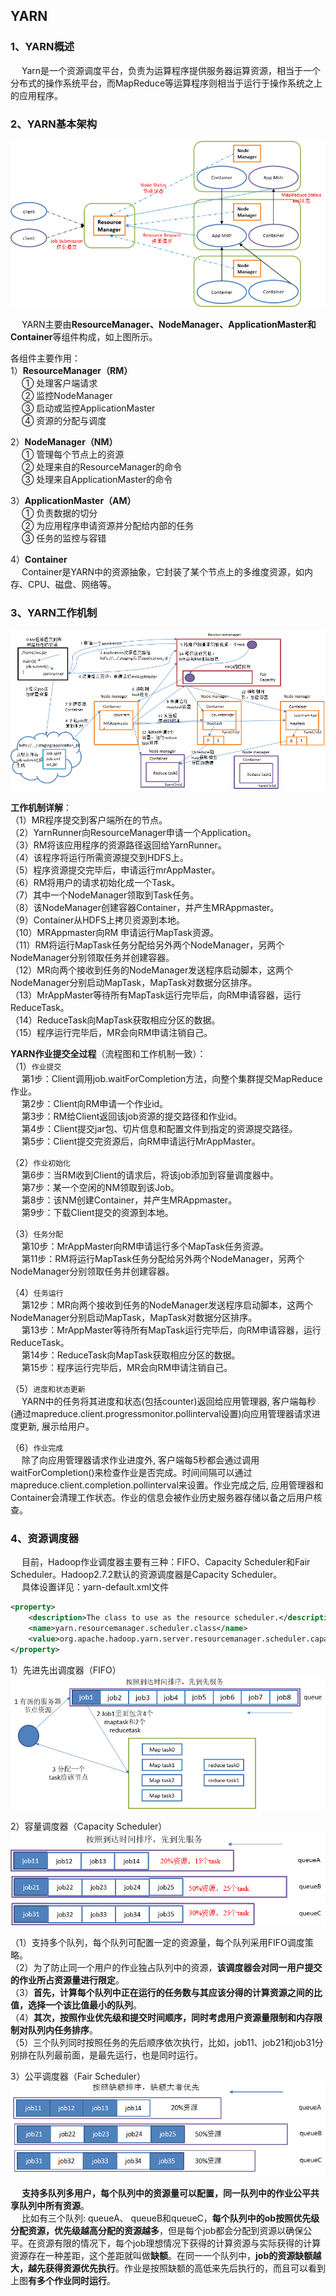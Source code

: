YARN
---
### 1、YARN概述
&emsp; Yarn是一个资源调度平台，负责为运算程序提供服务器运算资源，相当于一个分布式的操作系统平台，而MapReduce等运算程序则相当于运行于操作系统之上的应用程序。  

### 2、YARN基本架构
![](img/YARN基本架构.png) 

&emsp; YARN主要由**ResourceManager、NodeManager、ApplicationMaster和Container**等组件构成，如上图所示。

各组件主要作用：  
1）**ResourceManager（RM）**  
&emsp; ① 处理客户端请求  
&emsp; ② 监控NodeManager  
&emsp; ③ 启动或监控ApplicationMaster  
&emsp; ④ 资源的分配与调度  

2）**NodeManager（NM）**  
&emsp; ① 管理每个节点上的资源  
&emsp; ② 处理来自的ResourceManager的命令  
&emsp; ③ 处理来自ApplicationMaster的命令  

3）**ApplicationMaster（AM）**  
&emsp; ① 负责数据的切分  
&emsp; ② 为应用程序申请资源并分配给内部的任务  
&emsp; ③ 任务的监控与容错  

4）**Container**  
&emsp; Container是YARN中的资源抽象，它封装了某个节点上的多维度资源，如内存、CPU、磁盘、网络等。  

### 3、YARN工作机制
![YARN工作机制](img/YARN工作机制.png)

**工作机制详解**：  
（1）MR程序提交到客户端所在的节点。  
（2）YarnRunner向ResourceManager申请一个Application。   
（3）RM将该应用程序的资源路径返回给YarnRunner。   
（4）该程序将运行所需资源提交到HDFS上。   
（5）程序资源提交完毕后，申请运行mrAppMaster。   
（6）RM将用户的请求初始化成一个Task。   
（7）其中一个NodeManager领取到Task任务。   
（8）该NodeManager创建容器Container，并产生MRAppmaster。   
（9）Container从HDFS上拷贝资源到本地。   
（10）MRAppmaster向RM 申请运行MapTask资源。   
（11）RM将运行MapTask任务分配给另外两个NodeManager，另两个NodeManager分别领取任务并创建容器。   
（12）MR向两个接收到任务的NodeManager发送程序启动脚本，这两个NodeManager分别启动MapTask，MapTask对数据分区排序。   
（13）MrAppMaster等待所有MapTask运行完毕后，向RM申请容器，运行ReduceTask。   
（14）ReduceTask向MapTask获取相应分区的数据。   
（15）程序运行完毕后，MR会向RM申请注销自己。  

**YARN作业提交全过程**（流程图和工作机制一致）：  
（1）`作业提交`  
&emsp; 第1步：Client调用job.waitForCompletion方法，向整个集群提交MapReduce作业。   
&emsp; 第2步：Client向RM申请一个作业id。   
&emsp; 第3步：RM给Client返回该job资源的提交路径和作业id。   
&emsp; 第4步：Client提交jar包、切片信息和配置文件到指定的资源提交路径。   
&emsp; 第5步：Client提交完资源后，向RM申请运行MrAppMaster。   

（2）`作业初始化`   
&emsp; 第6步：当RM收到Client的请求后，将该job添加到容量调度器中。   
&emsp; 第7步：某一个空闲的NM领取到该Job。   
&emsp; 第8步：该NM创建Container，并产生MRAppmaster。   
&emsp; 第9步：下载Client提交的资源到本地。   

（3）`任务分配`   
&emsp; 第10步：MrAppMaster向RM申请运行多个MapTask任务资源。   
&emsp; 第11步：RM将运行MapTask任务分配给另外两个NodeManager，另两个NodeManager分别领取任务并创建容器。   

（4）`任务运行`  
&emsp; 第12步：MR向两个接收到任务的NodeManager发送程序启动脚本，这两个NodeManager分别启动MapTask，MapTask对数据分区排序。   
&emsp; 第13步：MrAppMaster等待所有MapTask运行完毕后，向RM申请容器，运行ReduceTask。   
&emsp; 第14步：ReduceTask向MapTask获取相应分区的数据。   
&emsp; 第15步：程序运行完毕后，MR会向RM申请注销自己。   

（5）`进度和状态更新`   
&emsp; YARN中的任务将其进度和状态(包括counter)返回给应用管理器, 客户端每秒(通过mapreduce.client.progressmonitor.pollinterval设置)向应用管理器请求进度更新, 展示给用户。   

（6）`作业完成`   
&emsp; 除了向应用管理器请求作业进度外, 客户端每5秒都会通过调用waitForCompletion()来检查作业是否完成。时间间隔可以通过mapreduce.client.completion.pollinterval来设置。作业完成之后, 应用管理器和Container会清理工作状态。作业的信息会被作业历史服务器存储以备之后用户核查。  

### 4、资源调度器
&emsp; 目前，Hadoop作业调度器主要有三种：FIFO、Capacity Scheduler和Fair Scheduler。Hadoop2.7.2默认的资源调度器是Capacity Scheduler。  
&emsp; 具体设置详见：yarn-default.xml文件  
```xml
<property>
    <description>The class to use as the resource scheduler.</description>
    <name>yarn.resourcemanager.scheduler.class</name>
    <value>org.apache.hadoop.yarn.server.resourcemanager.scheduler.capacity.**CapacityScheduler**</value>
</property>
```  

1）先进先出调度器（FIFO）  
![FIFO](img/先进先出调度器（FIFO）.png)

2）容量调度器（Capacity Scheduler）  
![](img/容量调度器（Capacity%20Scheduler）.png) 

（1）支持多个队列，每个队列可配置一定的资源量，每个队列采用FIFO调度策略。  
（2）为了防止同一个用户的作业独占队列中的资源，**该调度器会对同一用户提交的作业所占资源量进行限定**。  
（3）**首先，计算每个队列中正在运行的任务数与其应该分得的计算资源之间的比值，选择一个该比值最小的队列**。  
（4）**其次，按照作业优先级和提交时间顺序，同时考虑用户资源量限制和内存限制对队列内任务排序**。  
（5）三个队列同时按照任务的先后顺序依次执行，比如，job11、job21和job31分 别排在队列最前面，是最先运行，也是同时运行。  

3）公平调度器（Fair Scheduler）  
![](img/公平调度器（Fair%20Scheduler）.png)

&emsp; **支持多队列多用户，每个队列中的资源量可以配置，同一队列中的作业公平共享队列中所有资源**。  
&emsp; 比如有三个队列: queueA、 queueB和queueC，**每个队列中的ob按照优先级分配资源，优先级越高分配的资源越多**，但是每个job都会分配到资源以确保公平。在资源有限的情况下，每个job理想情况下获得的计算资源与实际获得的计算资源存在一种差距，这个差距就叫做**缺额**。在同一一个队列中，**job的资源缺额越大，越先获得资源优先执行**。作业是按照缺额的高低来先后执行的，而且可以看到上图**有多个作业同时运行**。   













